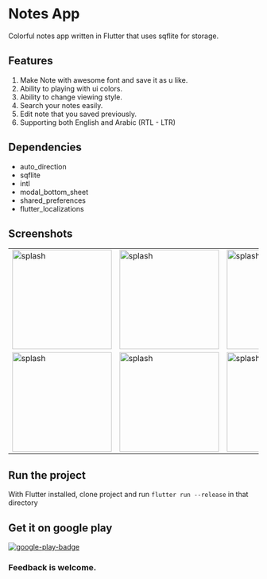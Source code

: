 # Notes App

Colorful notes app written in Flutter that uses sqflite for storage.

## Features

1. Make Note with awesome font and save it as u like.
2. Ability to playing with ui colors.
3. Ability to change viewing style.
4. Search your notes easily.
5. Edit note that you saved previously.
6. Supporting both English and Arabic (RTL - LTR)

## Dependencies

- auto_direction
- sqflite
- intl
- modal_bottom_sheet
- shared_preferences
- flutter_localizations

## Screenshots

<table>
  <tr>
   <td> <img src="https://user-images.githubusercontent.com/25375122/102126682-137bfd80-3e54-11eb-942f-b267c6ee7b3f.jpg" alt="splash" width="200"></td>
    <td>   <img src="https://user-images.githubusercontent.com/25375122/102128190-2d1e4480-3e56-11eb-8b4a-0ad2e5dbfb68.jpg" alt="splash" width="200"></td>
    <td>   <img src="https://user-images.githubusercontent.com/25375122/102128689-e7ae4700-3e56-11eb-80cf-436c61096deb.jpg" alt="splash" width="200"></td>
</tr> 
   <tr>
     <td>   <img src="https://user-images.githubusercontent.com/25375122/102126720-242c7380-3e54-11eb-9d68-f71bffbe9713.jpg" alt="splash" width="200"></td>
     <td>   <img src="https://user-images.githubusercontent.com/25375122/102128770-06144280-3e57-11eb-897a-0a1716086a65.jpg" alt="splash" width="200"></td>
    <td>   <img src="https://user-images.githubusercontent.com/25375122/102128892-30fe9680-3e57-11eb-8bfd-853916578c8d.jpg" alt="splash" width="200"></td>
  </tr> 
</table>

## Run the project
With Flutter installed, clone project and run `flutter run --release` in that directory 


## Get it on google play
[![google-play-badge](https://user-images.githubusercontent.com/33213229/59287668-13be9a00-8cad-11e9-9a13-b62a4f562cfd.png)](https://play.google.com/store/apps/details?id=com.mahmoudelshahat.notes_app&fbclid=IwAR0OhF_L50MKIrGCIZTgQrjMmjRJsOOW7vN9CbfJ7pgEskoyngZuoneZqzc)







### Feedback is welcome.
